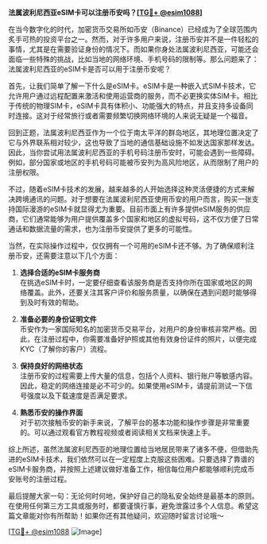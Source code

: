**法属波利尼西亚eSIM卡可以注册币安吗？[[TG💪+ @esim1088](https://t.me/s/esim1088)]**

在当今数字化的时代，加密货币交易所如币安（Binance）已经成为了全球范围内炙手可热的投资平台之一。然而，对于许多用户来说，注册币安并不是一件轻松的事情，尤其是在需要验证身份的情况下。而如果你身处法属波利尼西亚，可能还会面临一些特殊的挑战，比如当地的网络环境、手机号码的限制等。那么问题来了：法属波利尼西亚的eSIM卡是否可以用于注册币安呢？

首先，让我们简单了解一下什么是eSIM卡。eSIM卡是一种嵌入式SIM卡技术，它允许用户通过远程配置来激活和使用运营商的服务，而不必更换实体SIM卡。相比于传统的物理SIM卡，eSIM卡具有体积小、功能强大的特点，并且支持多设备同时连接。这对于经常旅行或者需要频繁切换网络环境的人来说无疑是一个福音。

回到正题，法属波利尼西亚作为一个位于南太平洋的群岛地区，其地理位置决定了它与外界联系相对较少，这也导致了当地的通信基础设施不如发达国家那样发达。因此，当你尝试用法属波利尼西亚的手机号码注册币安时，可能会遇到一些障碍。例如，部分国家或地区的手机号码可能被币安列为高风险地区，从而限制了用户的注册权限。

不过，随着eSIM卡技术的发展，越来越多的人开始选择这种灵活便捷的方式来解决跨境通讯的问题。对于想要在法属波利尼西亚使用币安的用户而言，购买一张支持国际漫游的eSIM卡就显得尤为重要。目前市面上有许多提供eSIM服务的供应商，它们通常能够为用户提供覆盖多个国家和地区的虚拟号码，这不仅方便了日常通话和数据流量的需求，也为注册币安提供了更多的可能性。

当然，在实际操作过程中，仅仅拥有一个可用的eSIM卡还不够。为了确保顺利注册币安，还需要注意以下几个方面：

1. **选择合适的eSIM卡服务商**  
   在挑选eSIM卡时，一定要仔细查看该服务商是否支持你所在国家或地区的网络覆盖。此外，还要关注其客户评价和服务质量，以确保在遇到问题时能够得到及时有效的帮助。

2. **准备必要的身份证明文件**  
   币安作为一家国际知名的加密货币交易平台，对用户的身份审核非常严格。因此，在注册过程中，你需要准备好护照或其他有效身份证件的照片，以便完成KYC（了解你的客户）流程。

3. **保持良好的网络状态**  
   注册币安的过程需要上传大量的信息，包括个人资料、银行账户等敏感内容。因此，稳定的网络连接是必不可少的。如果使用eSIM卡，请提前测试一下信号强度以及下载速度是否满足要求。

4. **熟悉币安的操作界面**  
   对于初次接触币安的新手来说，了解平台的基本功能和操作步骤是非常重要的。可以通过观看官方教程视频或者阅读相关文档来快速上手。

综上所述，虽然法属波利尼西亚的地理位置给当地居民带来了诸多不便，但借助先进的eSIM卡技术，我们依然可以在一定程度上克服这些困难。只要选择了靠谱的eSIM卡服务商，并按照上述建议做好准备工作，相信每位用户都能够顺利完成币安账号的注册过程。

最后提醒大家一句：无论何时何地，保护好自己的隐私安全始终是最基本的原则。在使用任何第三方工具或服务时，都要谨慎行事，避免泄露过多个人信息。希望这篇文章能对你有所帮助！如果你还有其他疑问，欢迎随时留言讨论哦～

[[TG💪+ @esim1088](https://t.me/s/esim1088) ![Image](https://i.postimg.cc/4NQfJmqS/Snipaste-2025-05-13-00-14-12.png)]